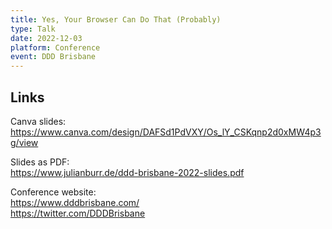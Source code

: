 ```yaml
---
title: Yes, Your Browser Can Do That (Probably)
type: Talk
date: 2022-12-03
platform: Conference
event: DDD Brisbane
---
```


## Links

Canva slides: \
https://www.canva.com/design/DAFSd1PdVXY/Os_lY_CSKqnp2d0xMW4p3g/view

Slides as PDF: \
https://www.julianburr.de/ddd-brisbane-2022-slides.pdf

Conference website: \
https://www.dddbrisbane.com/ \
https://twitter.com/DDDBrisbane
